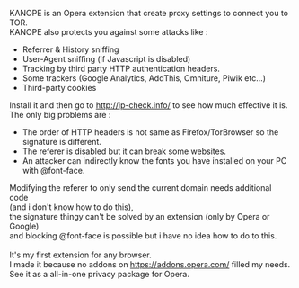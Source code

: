 KANOPE is an Opera extension that create proxy settings to connect you to TOR.<br>
KANOPE also protects you against some attacks like :
- Referrer & History sniffing
- User-Agent sniffing (if Javascript is disabled)
- Tracking by third party HTTP authentication headers.
- Some trackers (Google Analytics, AddThis, Omniture, Piwik etc...)
- Third-party cookies

Install it and then go to http://ip-check.info/ to see how much effective it is. <br>
The only big problems are :  <br>
- The order of HTTP headers is not same as Firefox/TorBrowser so the signature is different.
- The referer is disabled but it can break some websites.
- An attacker can indirectly know the fonts you have installed on your PC with @font-face.

Modifying the referer to only send the current domain needs additional code 
<br>(and i don't know how to do this),<br>
the signature thingy can't be solved by an extension (only by Opera or Google) 
<br>and blocking @font-face is possible but i have no idea how to do to this.<br>
<br>
It's my first extension for any browser. <br>
I made it because no addons on https://addons.opera.com/ filled my needs. <br>
See it as a all-in-one privacy package for Opera. <br>

